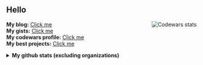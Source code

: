 ## Hello

<p>
  <a target="_blank" href="https://www.codewars.com/users/8dcc">
    <img align="right" src="https://www.codewars.com/users/8dcc/badges/small" alt="Codewars stats">
  </a>
</p>

**My blog:** [Click me](https://8dcc.github.io)  
**My gists:** [Click me](https://gist.github.com/8dcc)  
**My codewars profile:** [Click me](https://www.codewars.com/users/8dcc)  
**My best projects:** [Click me](https://github.com/stars/8dcc/lists/my-dope-stuff)

<details>
    <summary><strong>My github stats (excluding organizations)</strong></summary>
        <br>
        <div align="center">
            <a target="_blank" href="https://github.com/8dcc">
                <img width="420px" src="https://github-readme-stats.vercel.app/api?username=8dcc&show_icons=true&include_all_commits=true&count_private=true&title_color=eceff4&text_color=eceff4&bg_color=2e3440" alt="My stats"><br>
                <img width="420px" src="http://github-readme-streak-stats.herokuapp.com/?user=8dcc&theme=react" alt="My current streak"><br>
                <img width="300px" src="https://github-readme-stats.vercel.app/api/top-langs/?username=8dcc&layout=compact&theme=react&hide=css,html,roff&langs_count=10" alt="My top languages">
            </a>
        </div>
</details>
